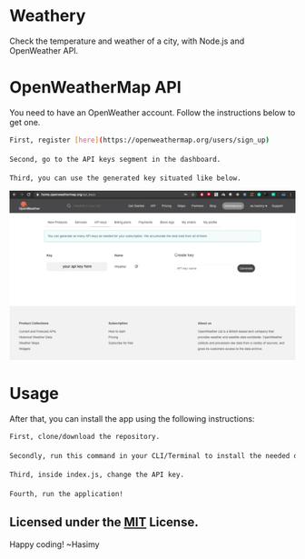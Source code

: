 # Weathery
Check the temperature and weather of a city, with Node.js and OpenWeather API.

# OpenWeatherMap API

You need to have an OpenWeather account. Follow the instructions below to get one.

```sh
First, register [here](https://openweathermap.org/users/sign_up)

Second, go to the API keys segment in the dashboard.

Third, you can use the generated key situated like below.

```
![API Key](docs/img/api.png)

# Usage

After that, you can install the app using the following instructions:

```sh
First, clone/download the repository.

Secondly, run this command in your CLI/Terminal to install the needed dependencies (npm install --save).

Third, inside index.js, change the API key.

Fourth, run the application!

```

## Licensed under the [MIT](https://raw.githubusercontent.com/hasimy-as/Weathery/master/LICENSE) License.

Happy coding!
~Hasimy

